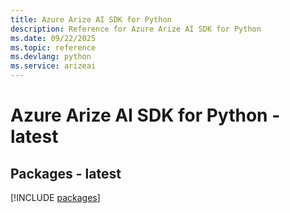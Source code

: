 ```yaml
---
title: Azure Arize AI SDK for Python
description: Reference for Azure Arize AI SDK for Python
ms.date: 09/22/2025
ms.topic: reference
ms.devlang: python
ms.service: arizeai
---
```

# Azure Arize AI SDK for Python - latest
## Packages - latest
[!INCLUDE [packages](arize-ai-index.md)]